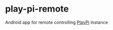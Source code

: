 # play-pi-remote
Android app for remote controlling [PlayPi](https://github.com/mick88/play-pi) instance

